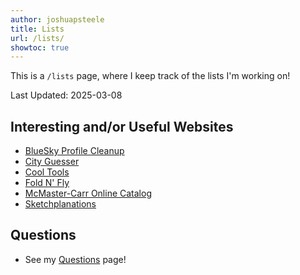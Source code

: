 ```yaml
---
author: joshuapsteele
title: Lists
url: /lists/
showtoc: true
---
```


This is a `/lists` page, where I keep track of the lists I'm working on!

Last Updated: 2025-03-08

## Interesting and/or Useful Websites

- [BlueSky Profile Cleanup](https://bsky.jazco.dev/cleanup)
- [City Guesser](https://virtualvacation.us/guess)
- [Cool Tools](https://kk.org/cooltools/)
- [Fold N' Fly](https://www.foldnfly.com/)
- [McMaster-Carr Online Catalog](https://www.mcmaster.com/)
- [Sketchplanations](https://sketchplanations.com/)

## Questions

- See my [Questions](/questions) page!